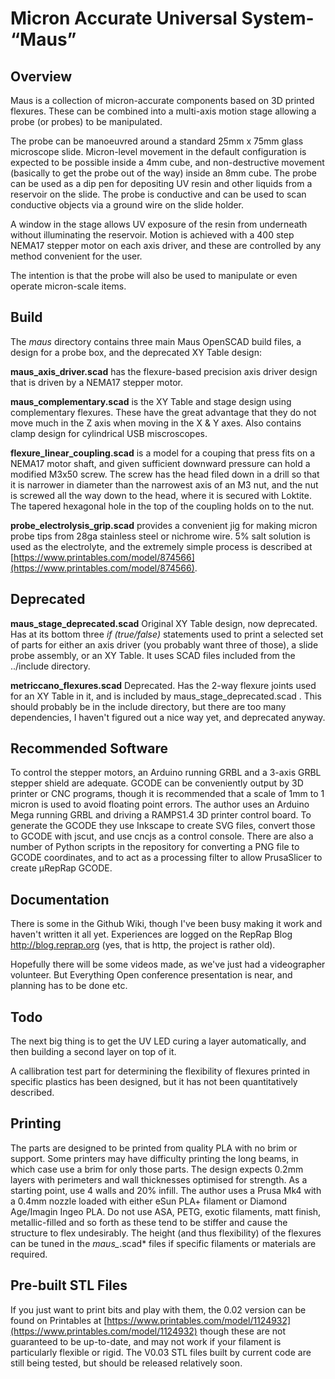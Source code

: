 # **M**icron **A**ccurate **U**niversal **S**ystem- “Maus”

## Overview
Maus is a collection of micron-accurate components based on 3D printed flexures. These can be combined into a multi-axis motion stage allowing a probe (or probes) to be manipulated.

The probe can be manoeuvred around a standard 25mm x 75mm glass microscope slide. Micron-level movement in the default configuration is expected to be possible inside a 4mm cube, and non-destructive movement (basically to get the probe out of the way) inside an 8mm cube. The probe can be used as a dip pen for depositing UV resin and other liquids from a reservoir on the slide. The probe is conductive and can be used to scan conductive objects via a ground wire on the slide holder.

A window in the stage allows UV exposure of the resin from underneath without illuminating the reservoir. Motion is achieved with a 400 step NEMA17 stepper motor on each axis driver, and these are controlled by any method convenient for the user.

The intention is that the probe will also be used to manipulate or even operate micron-scale items.

## Build
The *maus* directory contains three main Maus OpenSCAD build files, a design for a probe box, and the deprecated XY Table design:

**maus_axis_driver.scad** has the flexure-based precision axis driver design that is driven by a NEMA17 stepper motor.

**maus_complementary.scad** is the XY Table and stage design using complementary flexures. These have the great advantage that they do not move much in the Z axis when moving in the X & Y axes. Also contains clamp design for cylindrical USB miscroscopes.

**flexure_linear_coupling.scad** is a model for a couping that press fits on a NEMA17 motor shaft, and given sufficient downward pressure can hold a modified M3x50 screw. The screw has the head filed down in a drill so that it is narrower in diameter than the narrowest axis of an M3 nut, and the nut is screwed all the way down to the head, where it is secured with Loktite. The tapered hexagonal hole in the top of the coupling holds on to the nut.

**probe_electrolysis_grip.scad** provides a convenient jig for making micron probe tips from 28ga stainless steel or nichrome wire. 5% salt solution is used as the electrolyte, and the extremely simple process is described at [https://www.printables.com/model/874566](https://www.printables.com/model/874566).

## Deprecated

**maus_stage_deprecated.scad** Original XY Table design, now deprecated. Has at its bottom three *if (true/false)* statements used to print a selected set of parts for either an axis driver (you probably want three of those), a slide probe assembly, or an XY Table. It uses SCAD files included from the ../include directory.

**metriccano_flexures.scad** Deprecated. Has the 2-way flexure joints used for an XY Table in it, and is included by maus_stage_deprecated.scad . This should probably be in the include directory, but there are too many dependencies, I haven't figured out a nice way yet, and deprecated anyway.

## Recommended Software
To control the stepper motors, an Arduino running GRBL and a 3-axis GRBL stepper shield are adequate. GCODE can be conveniently output by 3D printer or CNC programs, though it is recommended that a scale of 1mm to 1 micron is used to avoid floating point errors. The author uses an Arduino Mega running GRBL and driving a RAMPS1.4 3D printer control board. To generate the GCODE they use Inkscape to create SVG files, convert those to GCODE with jscut, and use cncjs as a control console. There are also a number of Python scripts in the repository for converting a PNG file to GCODE coordinates, and to act as a processing filter to allow PrusaSlicer to create μRepRap GCODE.

## Documentation
There is some in the Github Wiki, though I've been busy making it work and haven't written it all yet. Experiences are logged on the RepRap Blog http://blog.reprap.org (yes, that is http, the project is rather old).

Hopefully there will be some videos made, as we've just had a videographer volunteer. But Everything Open conference presentation is near, and planning has to be done etc.

## Todo
The next big thing is to get the UV LED curing a layer automatically, and then building a second layer on top of it.

A callibration test part for determining the flexibility of flexures printed in specific plastics has been designed, but it has not been quantitatively described.

## Printing
The parts are designed to be printed from quality PLA with no brim or support. Some printers may have difficulty printing the long beams, in which case use a brim for only those parts. The design expects 0.2mm layers with perimeters and wall thicknesses optimised for strength. As a starting point, use 4 walls and 20% infill. The author uses a Prusa Mk4 with a 0.4mm nozzle loaded with either eSun PLA+ filament or Diamond Age/Imagin Ingeo PLA. Do not use ASA, PETG, exotic filaments, matt finish, metallic-filled and so forth as these tend to be stiffer and cause the structure to flex undesirably. The height (and thus flexibility) of the flexures can be tuned in the *maus_*.scad* files if specific filaments or materials are required.

## Pre-built STL Files
If you just want to print bits and play with them, the 0.02 version can be found on Printables at [https://www.printables.com/model/1124932](https://www.printables.com/model/1124932) though these are not guaranteed to be up-to-date, and may not work if your filament is particularly flexible or rigid. The V0.03 STL files built by current code are still being tested, but should be released relatively soon.
